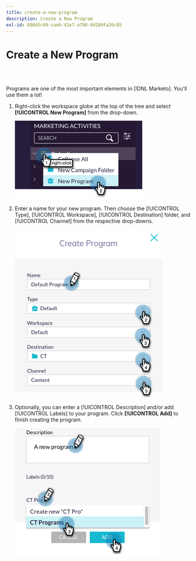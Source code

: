 ```yaml
---
title: create-a-new-program
description: Create a New Program
exl-id: 898d5c99-caeb-42e7-a798-9d289fa26c85
---
```

# Create a New Program

<br>&nbsp;

Programs are one of the most important elements in [!DNL Marketo]. You'll use them a lot!

1. Right-click the workspace globe at the top of the tree and select **[!UICONTROL New Program]** from the drop-down.

   ![Image One](/help/sky/assets/programs/create-a-new-program/create-a-new-program-1.png)

1. Enter a name for your new program. Then choose the [!UICONTROL Type], [!UICONTROL Workspace], [!UICONTROL Destination] folder, and [!UICONTROL Channel] from the respective drop-downs.

   ![Image Two](/help/sky/assets/programs/create-a-new-program/create-a-new-program-2.png)

1. Optionally, you can enter a [!UICONTROL Description] and/or add [!UICONTROL Labels] to your program. Click **[!UICONTROL Add]** to finish creating the program.

   ![Image Three](/help/sky/assets/programs/create-a-new-program/create-a-new-program-3.png)
